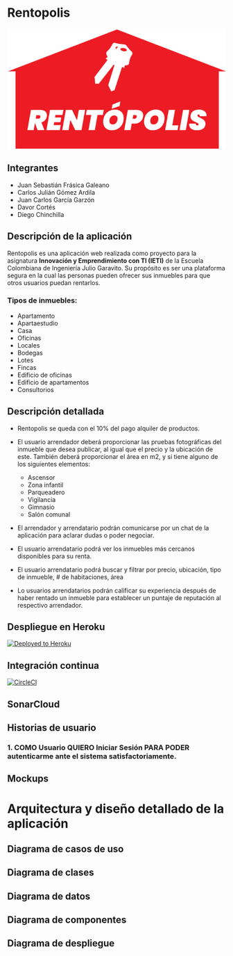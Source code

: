 # Rentopolis

![](/public/img/logo.png)

## Integrantes

*   Juan Sebastián Frásica Galeano
*   Carlos Julián Gómez Ardila
*   Juan Carlos García Garzón
*   Davor Cortés
*   Diego Chinchilla



## Descripción de la aplicación
Rentopolis es una aplicación web realizada como proyecto para la asignatura **Innovación y Emprendimiento con TI (IETI)** de la Escuela Colombiana de Ingeniería Julio Garavito.
Su propósito es ser una plataforma segura en la cual las personas pueden ofrecer sus inmuebles para que otros usuarios puedan rentarlos.

### Tipos de inmuebles:
-	Apartamento
-	Apartaestudio
-	Casa
-	Oficinas
-	Locales
-	Bodegas
-	Lotes
-	Fincas
-	Edificio de oficinas
-	Edificio de apartamentos
-	Consultorios 


## Descripción detallada

*   Rentopolis se queda con el 10% del pago alquiler de productos.

*   El usuario arrendador deberá proporcionar las pruebas fotográficas del inmueble que desea publicar, al igual que el precio y la ubicación de este.
También deberá proporcionar el área en m2, y si tiene alguno de los siguientes elementos:
    * Ascensor
    * Zona infantil
    * Parqueadero
    * Vigilancia
    * Gimnasio
    * Salón comunal
*   El arrendador y arrendatario podrán comunicarse por un chat de la aplicación para aclarar dudas o poder negociar.
*   El usuario arrendatario podrá ver los inmuebles más cercanos disponibles para su renta.
*   El usuario arrendatario podrá buscar y filtrar por precio, ubicación, tipo de inmueble, # de habitaciones, área
*   Lo usuarios arrendatarios podrán calificar su experiencia después de haber rentado un inmueble para establecer un puntaje de reputación al respectivo arrendador.


## Despliegue en Heroku
 
[![Deployed to Heroku](https://www.herokucdn.com/deploy/button.png)]()
 
 
 ## Integración continua
 
 [![CircleCI](https://circleci.com/gh/circleci/circleci-docs.svg?style=svg)](https://app.circleci.com/pipelines/github/TheCommiters-S-A)

 
 ## SonarCloud

 



## Historias de usuario

### 1.	COMO Usuario QUIERO Iniciar Sesión PARA PODER autenticarme ante el sistema satisfactoriamente.


## Mockups





# Arquitectura y diseño detallado de la aplicación

## Diagrama de casos de uso

## Diagrama de clases

## Diagrama de datos

## Diagrama de componentes

## Diagrama de despliegue











 